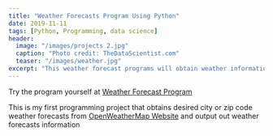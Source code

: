 ```yaml
---
title: "Weather Forecasts Program Using Python"
date: 2019-11-11
tags: [Python, Programming, data science]
header:
  image: "/images/projects 2.jpg"
  caption: "Photo credit: TheDataScientist.com"
  teaser: "/images/weather.jpg"
excerpt: "This weather forecast programs will obtain weather information from OpenWeatherMap website"
---
```

Try the program yourself at [Weather Forecast Program](https://github.com/thanhnguyenduong/DSC510_Weather_Python_Program)

This is my first programming project that obtains desired city or zip code weather forecasts from [OpenWeatherMap Website](https://openweathermap.org/) and output out weather forecasts information

